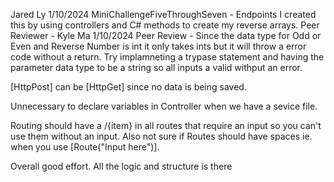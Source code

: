 Jared Ly
1/10/2024
MiniChallengeFiveThroughSeven - Endpoints
I created this by using controllers and C# methods to create my reverse arrays.
Peer Reviewer - Kyle Ma 1/10/2024
Peer Review - Since the data type for Odd or Even and Reverse Number is int it only takes ints but it will throw a error code without a return. Try implamneting a trypase statement and having the parameter data type to be a string so all inputs a valid withput an error.

 [HttpPost] can be [HttpGet] since no data is being saved. 
 
 Unnecessary to declare variables in Controller when we have a sevice file.

 Routing should have a /{item} in all routes that require an input so you can't use them without an input. Also not sure if Routes should have spaces ie. when you use [Route("Input here")]. 

Overall good effort. All the logic and structure is there
